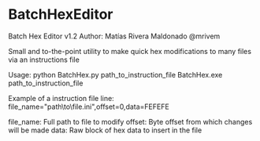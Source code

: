 # BatchHexEditor

Batch Hex Editor v1.2
Author: Matías Rivera Maldonado @mrivem

Small and to-the-point utility to make quick hex modifications to many files via an instructions file

Usage:
python BatchHex.py path_to_instruction_file
BatchHex.exe path_to_instruction_file

Example of a instruction file line:
file_name="path\to\file.ini",offset=0,data=FEFEFE

file_name: Full path to file to modify
offset: Byte offset from which changes will be made
data: Raw block of hex data to insert in the file

